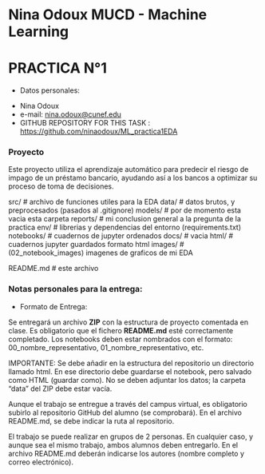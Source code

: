# Nina Odoux MUCD - Machine Learning 
# PRACTICA N°1

- Datos personales:
* Nina Odoux
* e-mail:  nina.odoux@cunef.edu
* GITHUB REPOSITORY FOR THIS TASK :  https://github.com/ninaodoux/ML_practica1EDA

### Proyecto

Este proyecto utiliza el aprendizaje automático para predecir el riesgo de impago de un préstamo bancario, ayudando así a los bancos a optimizar su proceso de toma de decisiones.

src/          # archivo de funciones utiles para la EDA
data/         # datos brutos, y  preprocesados (pasados al .gitignore)
models/       # por de momento esta vacia esta carpeta
reports/      # mi conclusion general a la pregunta de la practica
env/          # librerias y dependencias del entorno (requirements.txt)
notebooks/    # cuadernos de jupyter ordenados
docs/         # vacia
html/         # cuadernos jupyter guardados formato html
images/       # (02_notebook_images) imagenes de graficos de mi EDA

README.md        # este archivo





### Notas personales para la entrega:

- Formato de Entrega: 

Se entregará un archivo **ZIP** con la estructura de proyecto comentada en clase. Es obligatorio que el fichero **README.md** esté correctamente completado. Los notebooks deben estar nombrados con el formato: 00_nombre_representativo, 01_nombre_representativo, etc.

 

IMPORTANTE: Se debe añadir en la estructura del repositorio un directorio llamado html. En ese directorio debe guardarse el notebook, pero salvado como HTML (guardar como). No se deben adjuntar los datos; la carpeta “data” del ZIP debe estar vacía.

Aunque el trabajo se entregue a través del campus virtual, es obligatorio subirlo al repositorio GitHub del alumno (se comprobará). En el archivo README.md, se debe indicar la ruta al repositorio.

El trabajo se puede realizar en grupos de 2 personas. En cualquier caso, y aunque sea el mismo trabajo, ambos alumnos deben entregarlo. En el archivo README.md deberán indicarse los autores (nombre completo y correo electrónico).